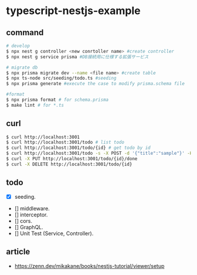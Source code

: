 
# typescript-nestjs-example

## command
```sh
# develop
$ npx nest g controller <new conrtoller name> #create controller
$ npx nest g service prisma #DB接続用に仕様する拡張サービス

# migrate db
$ npx prisma migrate dev --name <file name> #create table
$ npx ts-node src/seeding/todo.ts #seeding
$ npx prisma generate #execute the case to modify prisma.schema file

#format
$ npx prisma format # for schema.prisma
$ make lint # for *.ts
```

## curl
```sh
$ curl http://localhost:3001
$ curl http://localhost:3001/todo # list todo
$ curl http://localhost:3001/todo/{id} # get todo by id
$ curl http://localhost:3001/todo -s -X POST -d '{"title":"sample"}' -H "Content-Type: application/json"
$ curl -X PUT http://localhost:3001/todo/{id}/done
$ curl -X DELETE http://localhost:3001/todo/{id}
```

## todo
  - [x] seeding. 
  - [] middleware. 
  - [] interceptor. 
  - [] cors. 
  - [] GraphQL. 
  - [] Unit Test (Service, Controller). 


## article
  - https://zenn.dev/mikakane/books/nestjs-tutorial/viewer/setup